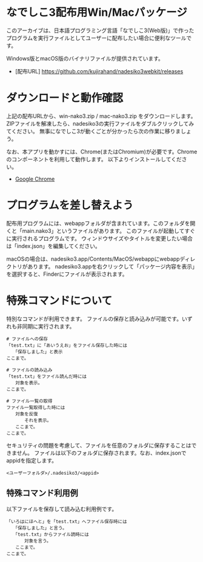 # なでしこ3配布用Win/Macパッケージ

このアーカイブは、日本語プログラミング言語「なでしこ3(Web版)」で作ったプログラムを実行ファイルとしてユーザーに配布したい場合に便利なツールです。

Windows版とmacOS版のバイナリファイルが提供されています。

 - [配布URL] https://github.com/kujirahand/nadesiko3webkit/releases

# ダウンロードと動作確認

上記の配布URLから、win-nako3.zip / mac-nako3.zip をダウンロードします。
ZIPファイルを解凍したら、nadesiko3の実行ファイルをダブルクリックしてみてください。
無事になでしこ3が動くごとが分かったら次の作業に移りましょう。

なお、本アプリを動かすには、Chrome(またはChromium)が必要です。Chromeのコンポーネントを利用して動作します。
以下よりインストールしてください。

 - [Google Chrome](https://www.google.com/intl/ja_jp/chrome/)

# プログラムを差し替えよう

配布用プログラムには、webappフォルダが含まれています。このフォルダを開くと「main.nako3」というファイルがあります。
このファイルが起動してすぐに実行されるプログラムです。
ウィンドウサイズやタイトルを変更したい場合は「index.json」を編集してください。

macOSの場合は、nadesiko3.app/Contents/MacOS/webappにwebappディレクトリがあります。
nadesiko3.appを右クリックして「パッケージ内容を表示」を選択すると、Finderにファイルが表示されます。

# 特殊コマンドについて

特別なコマンドが利用できます。
ファイルの保存と読み込みが可能です。いずれも非同期に実行されます。

```api-list.nako3
# ファイルへの保存
「test.txt」に「あいうえお」をファイル保存した時には
　　「保存しました」と表示
ここまで。

# ファイルの読み込み
「test.txt」をファイル読んだ時には
　　対象を表示。
ここまで。

# ファイル一覧の取得
ファイル一覧取得した時には
　　対象を反復
　　　　それを表示。
　　ここまで。
ここまで。
```

セキュリティの問題を考慮して、ファイルを任意のフォルダに保存することはできません。
ファイルは以下のフォルダに保存されます。なお、index.jsonでappidを指定します。

```text
<ユーザーフォルダ>/.nadesiko3/<appid>
```

## 特殊コマンド利用例

以下ファイルを保存して読み込む利用例です。

```test.nako3
「いろはにほへと」を「test.txt」へファイル保存時には
　　「保存しました」と言う。
　　「test.txt」からファイル読時には
　　　　対象を言う。
　　ここまで。
ここまで。
```
